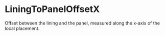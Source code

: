 LiningToPanelOffsetX
====================
Offset between the lining and the panel, measured along the x-axis of the local placement.